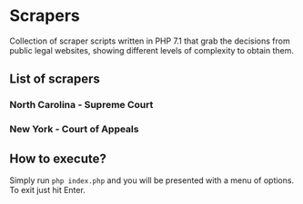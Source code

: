 # Scrapers

Collection of scraper scripts written in PHP 7.1 that grab the decisions from public legal websites, showing different levels of complexity to obtain them.

## List of scrapers

### North Carolina - Supreme Court

### New York - Court of Appeals


## How to execute?

Simply run `php index.php` and you will be presented with a menu of options.
To exit just hit Enter.

